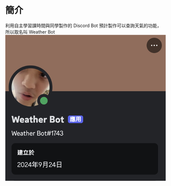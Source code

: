 # 簡介
利用自主學習課時間與同學製作的 Discord Bot
預計製作可以查詢天氣的功能，所以取名叫 Weather Bot
![Bot 圖片](Discord_Weather_Bot.png)
